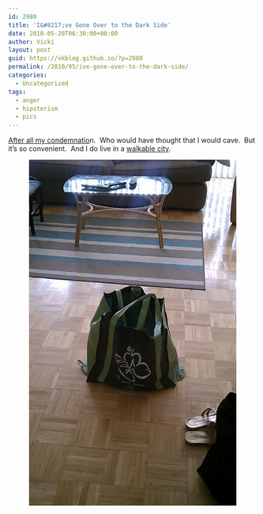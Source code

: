 ```yaml
---
id: 2980
title: 'I&#8217;ve Gone Over to the Dark Side'
date: 2010-05-20T06:30:00+00:00
author: Vicki
layout: post
guid: https://vkblog.github.io/?p=2980
permalink: /2010/05/ive-gone-over-to-the-dark-side/
categories:
  - Uncategorized
tags:
  - anger
  - hipsterism
  - pics
---
```

<p style="text-align: left;">
  <a href="https://vkblog.github.io/2010/03/11/environmentalism-has-its-roots-in-millions-of-violently-angry-soviet-women/">After all my condemnatio</a>n.  Who would have thought that I would cave.  But it&#8217;s so convenient.  And I do live in a <a href="snbc.msn.com/id/22097393/">walkable city</a>.
</p>

<p style="text-align: center;">
  <a href="https://raw.githubusercontent.com/vkblog/vkblog.github.io/master/public/img/2010/05/102844930.jpg"><img class="aligncenter size-full wp-image-2981" title="102844930" src="https://raw.githubusercontent.com/vkblog/vkblog.github.io/master/public/img/2010/05/102844930.jpg" alt="" width="420" height="700" /></a>
</p>